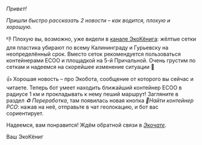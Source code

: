 *Привет!*

*Пришли быстро рассказать 2 новости – как водится, плохую и хорошую.*

👎 Плохую вы, возможно, уже видели в [канале ЭкоКёнига](https://t.me/ecoklgd/2543): жёлтые сетки для пластика убирают по всему Калининграду и Гурьевску на неопределённый срок. Вместо сеток рекомендуется пользоваться контейнерами ЕСОО и площадкой на 5-й Причальной. Очень грустим по сеткам и надеемся на скорейшее изменение ситуации 💛

👍 Хорошая новость – про Экобота, сообщение от которого вы сейчас и читаете. Теперь бот умеет находить ближайший контейнер ЕСОО в радиусе 1 км и прокладывать к нему пеший маршрут! Загляните в раздел *♻️ Переработка*, там появилась новая кнопка *📍Найти контейнер РСО*: нажав на неё, отправьте в чат геолокацию, и бот вас сориентирует.

Надеемся, вам понравится! Ждём обратной связи в *[Экочате](https://t.me/ecorazchat)*.

Ваш ЭкоКёниг
